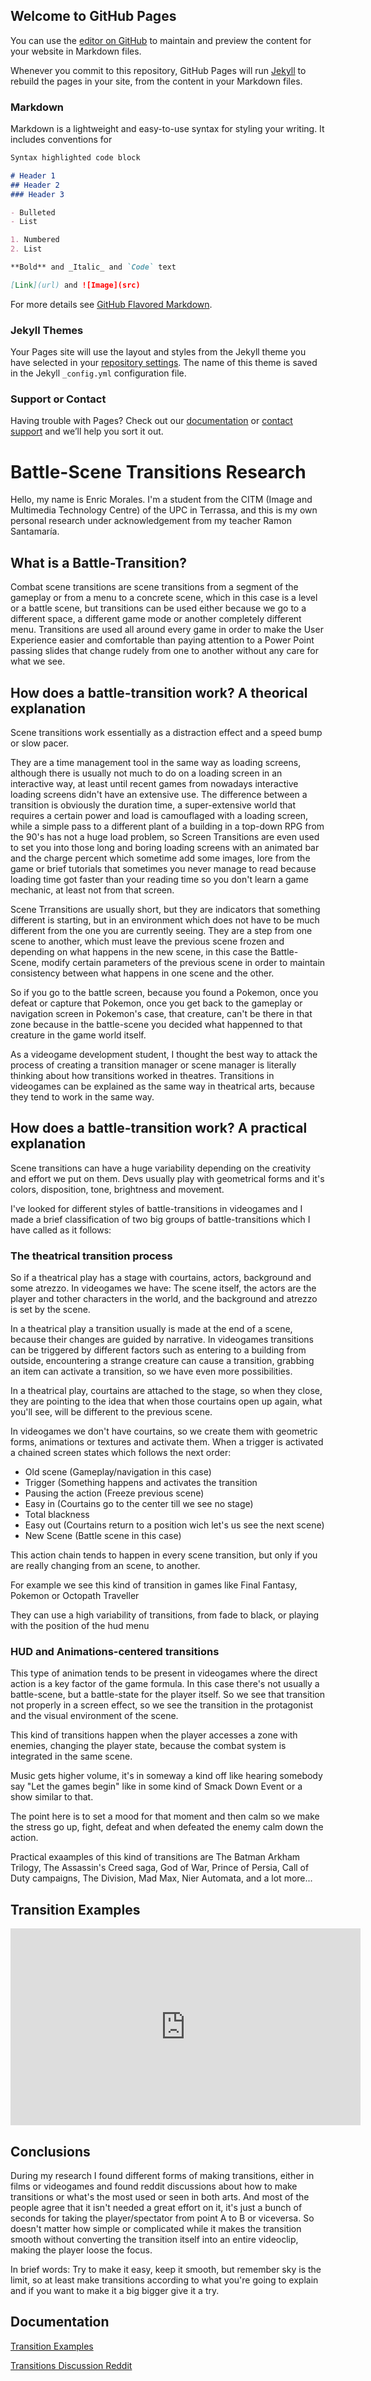 ## Welcome to GitHub Pages

You can use the [editor on GitHub](https://github.com/enricmc19/BattleScene-Transitions/edit/main/docs/index.md) to maintain and preview the content for your website in Markdown files.

Whenever you commit to this repository, GitHub Pages will run [Jekyll](https://jekyllrb.com/) to rebuild the pages in your site, from the content in your Markdown files.

### Markdown

Markdown is a lightweight and easy-to-use syntax for styling your writing. It includes conventions for

```markdown
Syntax highlighted code block

# Header 1
## Header 2
### Header 3

- Bulleted
- List

1. Numbered
2. List

**Bold** and _Italic_ and `Code` text

[Link](url) and ![Image](src)
```

For more details see [GitHub Flavored Markdown](https://guides.github.com/features/mastering-markdown/).

### Jekyll Themes

Your Pages site will use the layout and styles from the Jekyll theme you have selected in your [repository settings](https://github.com/enricmc19/BattleScene-Transitions/settings/pages). The name of this theme is saved in the Jekyll `_config.yml` configuration file.

### Support or Contact

Having trouble with Pages? Check out our [documentation](https://docs.github.com/categories/github-pages-basics/) or [contact support](https://support.github.com/contact) and we’ll help you sort it out.


# Battle-Scene Transitions Research

Hello, my name is Enric Morales. I'm a student from the CITM (Image and Multimedia Technology Centre) of the UPC in Terrassa, and this is my own personal research under acknowledgement from my teacher Ramon Santamaría.

## What is a Battle-Transition?

Combat scene transitions are scene transitions from a segment of the gameplay or from a menu to a concrete scene, which in this case is a level or a battle scene, but transitions can be used either because we go to a different space, a different game mode or another completely different menu. Transitions are used all around every game in order to make the User Experience easier and comfortable than paying attention to a Power Point passing slides that change rudely from one to another without any care for what we see.

## How does a battle-transition work? A theorical explanation

Scene transitions work essentially as a distraction effect and a speed bump or slow pacer. 

They are a time management tool in the same way as loading screens, although there is usually not much to do on a loading screen in an interactive way, at least until recent games from nowadays interactive loading screens didn't have an extensive use. The difference between a transition is obviously the duration time, a super-extensive world that requires a certain power and load is camouflaged with a loading screen, while a simple pass to a different plant of a building in a top-down RPG from the 90's has not a huge load problem, so Screen Transitions are even used to set you into those long and boring loading screens with an animated bar and the charge percent which sometime add some images, lore from the game or brief tutorials that sometimes you never manage to read because loading time got faster than your reading time so you don't learn a game mechanic, at least not from that screen.

Scene Trransitions are usually short, but they are indicators that something different is starting, but in an environment which does not have to be much different from the one you are currently seeing. They are a step from one scene to another, which must leave the previous scene frozen and depending on what happens in the new scene, in this case the Battle-Scene, modify certain parameters of the previous scene in order to maintain consistency between what happens in one scene and the other.

So if you go to the battle screen, because you found a Pokemon, once you defeat or capture that Pokemon, once you get back to the gameplay or navigation screen in Pokemon's case, that creature, can't be there in that zone because in the battle-scene you decided what happenned to that creature in the game world itself.

As a videogame development student, I thought the best way to attack the process of creating a transition manager or scene manager is literally thinking about how transitions worked in theatres. Transitions in videogames can be explained as the same way in theatrical arts, because they tend to work in the same way.

## How does a battle-transition work? A practical explanation

Scene transitions can have a huge variability depending on the creativity and effort we put on them. Devs usually play with geometrical forms and it's colors, disposition, tone, brightness and movement.

I've looked for different styles of battle-transitions in videogames and I made a brief classification of two big groups of battle-transitions which I have called as it follows:

### The theatrical transition process

So if a theatrical play has a stage with courtains, actors, background and some atrezzo.
In videogames we have: The scene itself, the actors are the player and tother characters in the world, and the background and atrezzo is set by the scene.

In a theatrical play a transition usually is made at the end of a scene, because their changes are guided by narrative.
In videogames transitions can be triggered by different factors such as entering to a building from outside, encountering a strange creature can cause a transition, grabbing an item can activate a transition, so we have even more possibilities.

In a theatrical play, courtains are attached to the stage, so when they close, they are pointing to the idea that when those courtains open up again, what you'll see, will be different to the previous scene.

In videogames we don't have courtains, so we create them with geometric forms, animations or textures and activate them. When a trigger is activated a chained screen states which follows the next order:

- Old scene (Gameplay/navigation in this case)
- Trigger (Something happens and activates the transition
- Pausing the action (Freeze previous scene)
- Easy in (Courtains go to the center till we see no stage)
- Total blackness
- Easy out (Courtains return to a position wich let's us see the next scene)
- New Scene (Battle scene in this case)

This action chain tends to happen in every scene transition, but only if you are really changing from an scene, to another.

For example we see this kind of transition in games like Final Fantasy, Pokemon or Octopath Traveller

They can use a high variability of transitions, from fade to black, or playing with the position of the hud menu


### HUD and Animations-centered transitions

This type of animation tends to be present in videogames where the direct action is a key factor of the game formula. In this case there's not usually a battle-scene, but a battle-state for the player itself. So we see that transition not properly in a screen effect, so we see the transition in the protagonist and the visual environment of the scene.

This kind of transitions happen when the player accesses a zone with enemies, changing the player state, because the combat system is integrated in the same scene.

Music gets higher volume, it's in someway a kind off like hearing somebody say "Let the games begin" like in some kind of Smack Down Event or a show similar to that.

The point here is to set a mood for that moment and then calm so we make the stress go up, fight, defeat and when defeated the enemy calm down the action.

Practical exaamples of this kind of transitions are The Batman Arkham Trilogy, The Assassin's Creed saga, God of War, Prince of Persia, Call of Duty campaigns, The Division, Mad Max, Nier Automata, and a lot more...

## Transition Examples

<iframe src="https://www.youtube.com//embedwatch?v=_zrvEmP41-s}}" 
    width="560" 
    height="315"
    frameborder="0" 
    allowfullscreen>
</iframe>

## Conclusions

During my research I found different forms of making transitions, either in films or videogames and found reddit discussions about how to make transitions or what's the most used or seen in both arts. And most of the people agree that it isn't needed a great effort on it, it's just a bunch of seconds for taking the player/spectator from point A to B or viceversa. So doesn't matter how simple or complicated while it makes the transition smooth without converting the transition itself into an entire videoclip, making the player loose the focus.

In brief words: Try to make it easy, keep it smooth, but remember sky is the limit, so at least make transitions according to what you're going to explain and if you want to make it a big bigger give it a try.

## Documentation

[Transition Examples](http://www.davetech.co.uk/screentransitions)

[Transitions Discussion Reddit](https://www.reddit.com/r/letsplay/comments/3y8w1y/lets_talk_transitions/)
